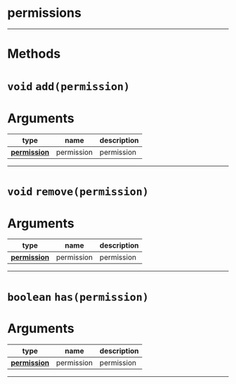 # permissions


---
# Methods
# `void` `add(permission)`
# Arguments
| type  | name | description |
| ----  | ---- | ----------- |
| **[permission](https://github.com/devonium/gm-discordAPI/blob/8b6156ce082a97f831b3dea0cb610dd32c8e7bea/lua/discord/enums.lua#L2)** | permission  |permission  |

---
# `void` `remove(permission)`
# Arguments
| type  | name | description |
| ----  | ---- | ----------- |
| **[permission](https://github.com/devonium/gm-discordAPI/blob/8b6156ce082a97f831b3dea0cb610dd32c8e7bea/lua/discord/enums.lua#L2)** | permission  |permission  |

---
# `boolean` `has(permission)`
# Arguments
| type  | name | description |
| ----  | ---- | ----------- |
| **[permission](https://github.com/devonium/gm-discordAPI/blob/8b6156ce082a97f831b3dea0cb610dd32c8e7bea/lua/discord/enums.lua#L2)** | permission  |permission  |

---
